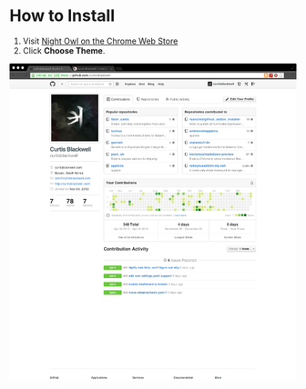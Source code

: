 # How to Install
1. Visit [Night Owl on the Chrome Web Store](https://chrome.google.com/webstore/detail/jjfidkdolbmlplnmgfecddipjplbpmhd)
2. Click **Choose Theme**.

![Night Owl](screenshots/screenshot.png)